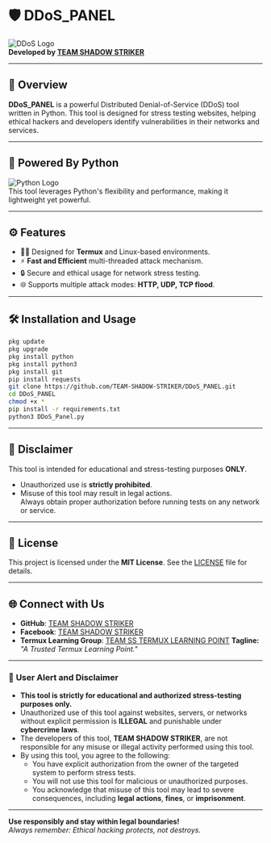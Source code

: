 
# 🛡️ **DDoS_PANEL**  
![DDoS Logo](https://dummyimage.com/600x200/000/fff&text=DDoS+Panel)  
**Developed by [TEAM SHADOW STRIKER](https://github.com/TEAM-SHADOW-STRIKER)**  

---

## 🌟 **Overview**  
**DDoS_PANEL** is a powerful Distributed Denial-of-Service (DDoS) tool written in Python. This tool is designed for stress testing websites, helping ethical hackers and developers identify vulnerabilities in their networks and services.

---

## 🐍 **Powered By Python**  
![Python Logo](https://www.python.org/static/community_logos/python-logo-master-v3-TM.png)  
This tool leverages Python's flexibility and performance, making it lightweight yet powerful.

---

## ⚙️ **Features**  
- 🧑‍💻 Designed for **Termux** and Linux-based environments.  
- ⚡ **Fast and Efficient** multi-threaded attack mechanism.  
- 🔒 Secure and ethical usage for network stress testing.  
- 🌐 Supports multiple attack modes: **HTTP, UDP, TCP flood**.  

---

## 🛠️ **Installation and Usage**  

   ```bash
   pkg update
   pkg upgrade
   pkg install python
   pkg install python3
   pkg install git
   pip install requests
   git clone https://github.com/TEAM-SHADOW-STRIKER/DDoS_PANEL.git
   cd DDoS_PANEL
   chmod +x *
   pip install -r requirements.txt
   python3 DDoS_Panel.py
   ```

---

## 🚨 **Disclaimer**  
This tool is intended for educational and stress-testing purposes **ONLY**.  
- Unauthorized use is **strictly prohibited**.  
- Misuse of this tool may result in legal actions.  
Always obtain proper authorization before running tests on any network or service.

---

## 📜 **License**  
This project is licensed under the **MIT License**. See the [LICENSE](LICENSE) file for details.

---

## 🌐 **Connect with Us**  
- **GitHub**: [TEAM SHADOW STRIKER](https://github.com/TEAM-SHADOW-STRIKER)  
- **Facebook**: [TEAM SHADOW STRIKER](https://www.facebook.com/share/g/1FKY6qdytE/)  
- **Termux Learning Group**: [TEAM SS TERMUX LEARNING POINT](https://www.facebook.com/share/g/15nKj7VKu7/)
**Tagline:** _"A Trusted Termux Learning Point."_  

---


### 🚨 **User Alert and Disclaimer**

- **This tool is strictly for educational and authorized stress-testing purposes only.**
- Unauthorized use of this tool against websites, servers, or networks without explicit permission is **ILLEGAL** and punishable under **cybercrime laws**.
- The developers of this tool, **TEAM SHADOW STRIKER**, are not responsible for any misuse or illegal activity performed using this tool.
- By using this tool, you agree to the following:
  - You have explicit authorization from the owner of the targeted system to perform stress tests.
  - You will not use this tool for malicious or unauthorized purposes.
  - You acknowledge that misuse of this tool may lead to severe consequences, including **legal actions**, **fines**, or **imprisonment**.

---

**Use responsibly and stay within legal boundaries!**  
_Always remember: Ethical hacking protects, not destroys._
